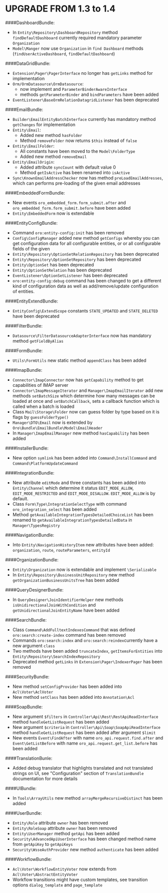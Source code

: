 UPGRADE FROM 1.3 to 1.4
=======================

####DashboardBundle:
- In `Entity\Repository\DashboardRepository` method `findDefaultDashboard` currently required mandatory parameter `Organization`
- `Model\Manger` now use `Organization` in `find Dashboard` methods (`findUserActiveDashboard`, `findDefaultDashboard`)

####DataGridBundle:
- `Extension\Pager\PagerInterface` no longer has `getLinks` method for implementation
- `Orm/OrmDatasource\OrmDatasource`:
    - now implement and `ParameterBinderAwareInterface`
    - methods `getParameterBinder` and `bindParameters` have been added
- `EventListener\BaseOrmRelationDatagridListener` has been deprecated

####EmailBundle:
- `Builder\EmailEntityBatchInterface` currently has mandatory method `getChanges` for implementation
- `Entity\Email`:
    - Added new method `hasFolder`
    - Method `removeFolder` now returns `$this` instead of `false`
- `Entity\EmailFolder`:
    - All constants have been moved to the `Model\FolderType`
    - Added new method `removeEmail`
- `Entity\EmailOrigin`:
    - Added attribute `syncCount` with default value 0
    - Method `getIsActive` has been renamed into `isActive`
- `Sync\KnownEmailAddressChecker` now has method `preLoadEmailAddresses`, which can performs pre-loading of the given email addresses

####EmbeddedFormBundle:
- New events `oro_embedded_form.form_submit.after` and `oro_embedded_form.form_submit.before` have been added
- `Entity\EmbeddedForm` now is extendable

####EntityConfigBundle:
- Command `oro:entity-config:init` has been removed
- `Config\ConfigManager` added new method `getConfigs` whereby you can get configuration data for all configurable entities, or or all configurable fields of the given
- `Entity\Repository\OptionSetRelationRepository` has been deprecated
- `Entity\Repository\OptionSetRepository` has been deprecated
- `Entity\OptionSet` has been deprecated
- `Entity\OptionSetRelation` has been deprecated
- `EventListener\OptionSetListener` has been deprecated
- `oro:entity-config:debug` command has been changed to get a different kind of configuration data as well as add/remove/update configuration of entities.

####EntityExtendBundle:
- `EntityConfig\ExtendScope` constants `STATE_UPDATED` and `STATE_DELETED` have been deprecated

####FilterBundle:
- `Datasource\FilterDatasourceAdapterInterface` now has mandatory method `getFieldByAlias`

####FormBundle:
- `Utils\FormUtils` new static method `appendClass` has been added

####ImapBundle:
- `Connector\ImapConnector` now has `getCapability` method to get capabilities of IMAP server
- `Connector\ImapMessageIterator` and `Manager\ImapEmailIterator` add new methods `setBatchSize` which determine how many messages can be loaded at once and `setBatchCallback`, sets a callback function which is called when a batch is loaded
- Class `Mail\Storage\Folder` now can guess folder by type based on it is flags by `guessFolderType()`
- `Manager\DTO\Email` now is extended by `Oro\Bundle\EmailBundle\Model\EmailHeader`
- In `Manager\ImapEmailManager` new method `hasCapability` has been added

####InstallerBundle:
- New option `symlink` has been added into `Command\InstallCommand` and `Command\PlatformUpdateCommand`

####IntegrationBundle:
- New attribute `editMode` and three constants has been added into `Entity\Channel` which determine it status `EDIT_MODE_ALLOW`, `EDIT_MODE_RESTRICTED` and `EDIT_MODE_DISALLOW`. `EDIT_MODE_ALLOW` is by default.
- Class `Form\Type\IntegrationSelectType` with command `oro_integration_select` has been added
- Method `getAvailableIntegrationTypesDetailedChoiceList` has been renamed to `getAvailableIntegrationTypesDetailedData` in `Manager\TypesRegistry`

####NavigationBundle:
-  Into `Entity\NavigationHistoryItem` new attributes have been added: `organization`, `route`, `routeParameters`, `entityId`

####OrganizationBundle:
- `Entity\Organization` now is extendable and implement  `\Serializable`
- In `Entity\Repository\BusinessUnitRepository` new method `getOrganizationBusinessUnitsTree` has been added

####QueryDesignerBundle:
- In `QueryDesigner\JoinIdentifierHelper` new methods `isUnidirectionalJoinWithCondition` and `getUnidirectionalJoinEntityName` have been added

####SearchBundle:
- Class `Command\AddFulltextIndexesCommand` that was defined `oro:search:create-index` command has been removed
- Commands `oro:search:index` and `oro:search:reindex`currently have a new argument `class`
- Two methods have been added `truncateIndex`, `getItemsForEntities` into `Entity\Repository\SearchIndexRepository`
- Deprecated method `getLinks` in `Extension\Pager\IndexerPager` has been removed

####SecurityBundle:
- New method `setConfigProvider` has been added into `Acl\Voter\AclVoter`
- New method `setClass` has been added into `Annotation\Acl`

####SoapBundle:
- New argument `$filters` in `Controller\Api\Rest\RestApiReadInterface` method `handleGetListRequest` has been added
- New argument `$criteria` in `Controller\Api\Soap\SoapApiReadInterface` method `handleGetListRequest`  has been added after argument `$limit`
- New events `Event\FindAfter` with name `oro_api.request.find.after` and `Event\GetListBefore` with name `oro_api.request.get_list.before` has been added

####TranslationBunle:
- Added debug translator that highlights translated and not translated strings on UI, see "Configuration" section of
`TranslationBundle` documentation for more details

####UIBundle:
- In `Tools\ArrayUtils` new method `arrayMergeRecursiveDistinct` has been added

####UserBundle:
- `Entity\Role` attribute `owner` has been removed
- `Entity\RoleSoap` attribute `owner` has been removed
- `Entity\UserManager` method `getApi` has been added
- `Security\AdvancedApiUserInterface` has been changed method name from `getApiKey` to `getApiKeys`
- `Security\WsseAuthProvider` new method `authenticate` has been added

####WorkflowBundle:
- `Acl\Voter\WorkflowEntityVoter` now extends from `Acl\Voter\AbstractEntityVoter`
- Workflow transitions might have custom templates, see transition options `dialog_template` and `page_template`
